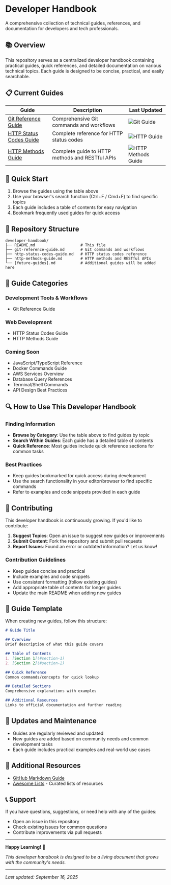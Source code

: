 # Developer Handbook

A comprehensive collection of technical guides, references, and documentation for developers and tech professionals.

## 📚 Overview

This repository serves as a centralized developer handbook containing practical guides, quick references, and detailed documentation on various technical topics. Each guide is designed to be concise, practical, and easily searchable.

## 📋 Current Guides

| Guide | Description | Last Updated |
|-------|-------------|--------------|
| [Git Reference Guide](git-reference-guide.md) | Comprehensive Git commands and workflows | ![Git Guide](https://img.shields.io/badge/status-active-green) |
| [HTTP Status Codes Guide](http-status-codes-guide.md) | Complete reference for HTTP status codes | ![HTTP Guide](https://img.shields.io/badge/status-active-green) |
| [HTTP Methods Guide](http-methods-guide.md) | Complete guide to HTTP methods and RESTful APIs | ![HTTP Methods Guide](https://img.shields.io/badge/status-active-green) |

## 🚀 Quick Start

1. Browse the guides using the table above
2. Use your browser's search function (Ctrl+F / Cmd+F) to find specific topics
3. Each guide includes a table of contents for easy navigation
4. Bookmark frequently used guides for quick access

## 📁 Repository Structure

```
developer-handbook/
├── README.md                    # This file
├── git-reference-guide.md       # Git commands and workflows
├── http-status-codes-guide.md   # HTTP status codes reference
├── http-methods-guide.md        # HTTP methods and RESTful APIs
└── [future-guides].md           # Additional guides will be added here
```

## 🎯 Guide Categories

### Development Tools & Workflows
- Git Reference Guide

### Web Development
- HTTP Status Codes Guide
- HTTP Methods Guide

### Coming Soon
- JavaScript/TypeScript Reference
- Docker Commands Guide
- AWS Services Overview
- Database Query References
- Terminal/Shell Commands
- API Design Best Practices

## 🔍 How to Use This Developer Handbook

### Finding Information
- **Browse by Category**: Use the table above to find guides by topic
- **Search Within Guides**: Each guide has a detailed table of contents
- **Quick Reference**: Most guides include quick reference sections for common tasks

### Best Practices
- Keep guides bookmarked for quick access during development
- Use the search functionality in your editor/browser to find specific commands
- Refer to examples and code snippets provided in each guide

## 🤝 Contributing

This developer handbook is continuously growing. If you'd like to contribute:

1. **Suggest Topics**: Open an issue to suggest new guides or improvements
2. **Submit Content**: Fork the repository and submit pull requests
3. **Report Issues**: Found an error or outdated information? Let us know!

### Contribution Guidelines
- Keep guides concise and practical
- Include examples and code snippets
- Use consistent formatting (follow existing guides)
- Add appropriate table of contents for longer guides
- Update the main README when adding new guides

## 📝 Guide Template

When creating new guides, follow this structure:

```markdown
# Guide Title

## Overview
Brief description of what this guide covers

## Table of Contents
1. [Section 1](#section-1)
2. [Section 2](#section-2)

## Quick Reference
Common commands/concepts for quick lookup

## Detailed Sections
Comprehensive explanations with examples

## Additional Resources
Links to official documentation and further reading
```

## 🔄 Updates and Maintenance

- Guides are regularly reviewed and updated
- New guides are added based on community needs and common development tasks
- Each guide includes practical examples and real-world use cases

## 📖 Additional Resources

- [GitHub Markdown Guide](https://guides.github.com/features/mastering-markdown/)
- [Awesome Lists](https://github.com/sindresorhus/awesome) - Curated lists of resources

## 📞 Support

If you have questions, suggestions, or need help with any of the guides:

- Open an issue in this repository
- Check existing issues for common questions
- Contribute improvements via pull requests

---

**Happy Learning!** 🎉

*This developer handbook is designed to be a living document that grows with the community's needs.*

---
*Last updated: September 16, 2025*
